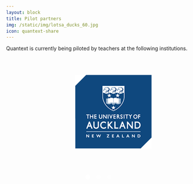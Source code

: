 ```yaml
---
layout: block
title: Pilot partners
img: /static/img/lotsa_ducks_60.jpg
icon: quantext-share
---
```

<style>

.gallery .control-operator:target ~ .controls .control-button {
  color: #ccc;
  color: rgba(255, 255, 255, 0.4);
}

.gallery .control-button:first-of-type,
.gallery .control-operator:nth-of-type(1):target ~ .controls .control-button:nth-of-type(1),
.gallery .control-operator:nth-of-type(2):target ~ .controls .control-button:nth-of-type(2),
.gallery .control-operator:nth-of-type(3):target ~ .controls .control-button:nth-of-type(3),
.gallery .control-operator:nth-of-type(4):target ~ .controls .control-button:nth-of-type(4),
.gallery .control-operator:nth-of-type(5):target ~ .controls .control-button:nth-of-type(5) {
  color: white;
  color: rgba(255, 255, 255, 0.8);
}

.gallery .item:first-of-type {
  position: static;
  pointer-events: auto;
  opacity: 1;
}

.gallery .item {
  position: absolute;
  top: 0;
  left: 0;
  width: 100%;
  height: 100%;
  pointer-events: none;
  opacity: 0;
  -webkit-transition: opacity .5s;
  -o-transition: opacity .5s;
  transition: opacity .5s;
}

.gallery .control-operator {
  display: none;
}

.gallery .control-operator:target ~ .item {
  pointer-events: none;
  opacity: 0;
  -webkit-animation: none;
  -o-animation: none;
  animation: none;
}

.gallery .control-operator:target ~ .controls .control-button {
  -webkit-animation: none;
  -o-animation: none;
  animation: none;
}

@-webkit-keyframes controlAnimation-2 {
  0% {
    color: #ccc;
    color: rgba(255, 255, 255, 0.4);
  }

  14.3%, 50% {
    color: white;
    color: rgba(255, 255, 255, 0.8);
  }

  64.3%, 100% {
    color: #ccc;
    color: rgba(255, 255, 255, 0.4);
  }
}

@-o-keyframes controlAnimation-2 {
  0% {
    color: #ccc;
    color: rgba(255, 255, 255, 0.4);
  }

  14.3%, 50% {
    color: white;
    color: rgba(255, 255, 255, 0.8);
  }

  64.3%, 100% {
    color: #ccc;
    color: rgba(255, 255, 255, 0.4);
  }
}

@keyframes controlAnimation-2 {
  0% {
    color: #ccc;
    color: rgba(255, 255, 255, 0.4);
  }

  14.3%, 50% {
    color: white;
    color: rgba(255, 255, 255, 0.8);
  }

  64.3%, 100% {
    color: #ccc;
    color: rgba(255, 255, 255, 0.4);
  }
}

@-webkit-keyframes galleryAnimation-2 {
  0% {
    opacity: 0;
  }

  14.3%, 50% {
    opacity: 1;
  }

  64.3%, 100% {
    opacity: 0;
  }
}

@-o-keyframes galleryAnimation-2 {
  0% {
    opacity: 0;
  }

  14.3%, 50% {
    opacity: 1;
  }

  64.3%, 100% {
    opacity: 0;
  }
}

@keyframes galleryAnimation-2 {
  0% {
    opacity: 0;
  }

  14.3%, 50% {
    opacity: 1;
  }

  64.3%, 100% {
    opacity: 0;
  }
}

.gallery .control-operator:nth-of-type(1):target ~ .item:nth-of-type(1) {
  pointer-events: auto;
  opacity: 1;
}

.gallery .control-operator:nth-of-type(2):target ~ .item:nth-of-type(2) {
  pointer-events: auto;
  opacity: 1;
}

.items-2.autoplay .control-button {
  -webkit-animation: controlAnimation-2 14s infinite;
  -o-animation: controlAnimation-2 14s infinite;
  animation: controlAnimation-2 14s infinite;
}

.items-2.autoplay .item {
  -webkit-animation: galleryAnimation-2 14s infinite;
  -o-animation: galleryAnimation-2 14s infinite;
  animation: galleryAnimation-2 14s infinite;
}

.items-2 .control-button:nth-of-type(1),
.items-2 .item:nth-of-type(1) {
  -webkit-animation-delay: -2s;
  -o-animation-delay: -2s;
  animation-delay: -2s;
}

.items-2 .control-button:nth-of-type(2),
.items-2 .item:nth-of-type(2) {
  -webkit-animation-delay: 5s;
  -o-animation-delay: 5s;
  animation-delay: 5s;
}

@-webkit-keyframes controlAnimation-3 {
  0% {
    color: #ccc;
    color: rgba(255, 255, 255, 0.4);
  }

  9.5%, 33.3% {
    color: white;
    color: rgba(255, 255, 255, 0.8);
  }

  42.9%, 100% {
    color: #ccc;
    color: rgba(255, 255, 255, 0.4);
  }
}

@-o-keyframes controlAnimation-3 {
  0% {
    color: #ccc;
    color: rgba(255, 255, 255, 0.4);
  }

  9.5%, 33.3% {
    color: white;
    color: rgba(255, 255, 255, 0.8);
  }

  42.9%, 100% {
    color: #ccc;
    color: rgba(255, 255, 255, 0.4);
  }
}

@keyframes controlAnimation-3 {
  0% {
    color: #ccc;
    color: rgba(255, 255, 255, 0.4);
  }

  9.5%, 33.3% {
    color: white;
    color: rgba(255, 255, 255, 0.8);
  }

  42.9%, 100% {
    color: #ccc;
    color: rgba(255, 255, 255, 0.4);
  }
}

@-webkit-keyframes galleryAnimation-3 {
  0% {
    opacity: 0;
  }

  9.5%, 33.3% {
    opacity: 1;
  }

  42.9%, 100% {
    opacity: 0;
  }
}

@-o-keyframes galleryAnimation-3 {
  0% {
    opacity: 0;
  }

  9.5%, 33.3% {
    opacity: 1;
  }

  42.9%, 100% {
    opacity: 0;
  }
}

@keyframes galleryAnimation-3 {
  0% {
    opacity: 0;
  }

  9.5%, 33.3% {
    opacity: 1;
  }

  42.9%, 100% {
    opacity: 0;
  }
}

.gallery .control-operator:nth-of-type(1):target ~ .item:nth-of-type(1) {
  pointer-events: auto;
  opacity: 1;
}

.gallery .control-operator:nth-of-type(2):target ~ .item:nth-of-type(2) {
  pointer-events: auto;
  opacity: 1;
}

.gallery .control-operator:nth-of-type(3):target ~ .item:nth-of-type(3) {
  pointer-events: auto;
  opacity: 1;
}

.items-3.autoplay .control-button {
  -webkit-animation: controlAnimation-3 21s infinite;
  -o-animation: controlAnimation-3 21s infinite;
  animation: controlAnimation-3 21s infinite;
}

.items-3.autoplay .item {
  -webkit-animation: galleryAnimation-3 21s infinite;
  -o-animation: galleryAnimation-3 21s infinite;
  animation: galleryAnimation-3 21s infinite;
}

.items-3 .control-button:nth-of-type(1),
.items-3 .item:nth-of-type(1) {
  -webkit-animation-delay: -2s;
  -o-animation-delay: -2s;
  animation-delay: -2s;
}

.items-3 .control-button:nth-of-type(2),
.items-3 .item:nth-of-type(2) {
  -webkit-animation-delay: 5s;
  -o-animation-delay: 5s;
  animation-delay: 5s;
}

.items-3 .control-button:nth-of-type(3),
.items-3 .item:nth-of-type(3) {
  -webkit-animation-delay: 12s;
  -o-animation-delay: 12s;
  animation-delay: 12s;
}

@-webkit-keyframes controlAnimation-4 {
  0% {
    color: #ccc;
    color: rgba(255, 255, 255, 0.4);
  }

  7.1%, 25% {
    color: white;
    color: rgba(255, 255, 255, 0.8);
  }

  32.1%, 100% {
    color: #ccc;
    color: rgba(255, 255, 255, 0.4);
  }
}

@-o-keyframes controlAnimation-4 {
  0% {
    color: #ccc;
    color: rgba(255, 255, 255, 0.4);
  }

  7.1%, 25% {
    color: white;
    color: rgba(255, 255, 255, 0.8);
  }

  32.1%, 100% {
    color: #ccc;
    color: rgba(255, 255, 255, 0.4);
  }
}

@keyframes controlAnimation-4 {
  0% {
    color: #ccc;
    color: rgba(255, 255, 255, 0.4);
  }

  7.1%, 25% {
    color: white;
    color: rgba(255, 255, 255, 0.8);
  }

  32.1%, 100% {
    color: #ccc;
    color: rgba(255, 255, 255, 0.4);
  }
}

@-webkit-keyframes galleryAnimation-4 {
  0% {
    opacity: 0;
  }

  7.1%, 25% {
    opacity: 1;
  }

  32.1%, 100% {
    opacity: 0;
  }
}

@-o-keyframes galleryAnimation-4 {
  0% {
    opacity: 0;
  }

  7.1%, 25% {
    opacity: 1;
  }

  32.1%, 100% {
    opacity: 0;
  }
}

@keyframes galleryAnimation-4 {
  0% {
    opacity: 0;
  }

  7.1%, 25% {
    opacity: 1;
  }

  32.1%, 100% {
    opacity: 0;
  }
}

.gallery .control-operator:nth-of-type(1):target ~ .item:nth-of-type(1) {
  pointer-events: auto;
  opacity: 1;
}

.gallery .control-operator:nth-of-type(2):target ~ .item:nth-of-type(2) {
  pointer-events: auto;
  opacity: 1;
}

.gallery .control-operator:nth-of-type(3):target ~ .item:nth-of-type(3) {
  pointer-events: auto;
  opacity: 1;
}

.gallery .control-operator:nth-of-type(4):target ~ .item:nth-of-type(4) {
  pointer-events: auto;
  opacity: 1;
}

.items-4.autoplay .control-button {
  -webkit-animation: controlAnimation-4 28s infinite;
  -o-animation: controlAnimation-4 28s infinite;
  animation: controlAnimation-4 28s infinite;
}

.items-4.autoplay .item {
  -webkit-animation: galleryAnimation-4 28s infinite;
  -o-animation: galleryAnimation-4 28s infinite;
  animation: galleryAnimation-4 28s infinite;
}

.items-4 .control-button:nth-of-type(1),
.items-4 .item:nth-of-type(1) {
  -webkit-animation-delay: -2s;
  -o-animation-delay: -2s;
  animation-delay: -2s;
}

.items-4 .control-button:nth-of-type(2),
.items-4 .item:nth-of-type(2) {
  -webkit-animation-delay: 5s;
  -o-animation-delay: 5s;
  animation-delay: 5s;
}

.items-4 .control-button:nth-of-type(3),
.items-4 .item:nth-of-type(3) {
  -webkit-animation-delay: 12s;
  -o-animation-delay: 12s;
  animation-delay: 12s;
}

.items-4 .control-button:nth-of-type(4),
.items-4 .item:nth-of-type(4) {
  -webkit-animation-delay: 19s;
  -o-animation-delay: 19s;
  animation-delay: 19s;
}

@-webkit-keyframes controlAnimation-5 {
  0% {
    color: #ccc;
    color: rgba(255, 255, 255, 0.4);
  }

  5.7%, 20% {
    color: white;
    color: rgba(255, 255, 255, 0.8);
  }

  25.7%, 100% {
    color: #ccc;
    color: rgba(255, 255, 255, 0.4);
  }
}

@-o-keyframes controlAnimation-5 {
  0% {
    color: #ccc;
    color: rgba(255, 255, 255, 0.4);
  }

  5.7%, 20% {
    color: white;
    color: rgba(255, 255, 255, 0.8);
  }

  25.7%, 100% {
    color: #ccc;
    color: rgba(255, 255, 255, 0.4);
  }
}

@keyframes controlAnimation-5 {
  0% {
    color: #ccc;
    color: rgba(255, 255, 255, 0.4);
  }

  5.7%, 20% {
    color: white;
    color: rgba(255, 255, 255, 0.8);
  }

  25.7%, 100% {
    color: #ccc;
    color: rgba(255, 255, 255, 0.4);
  }
}

@-webkit-keyframes galleryAnimation-5 {
  0% {
    opacity: 0;
  }

  5.7%, 20% {
    opacity: 1;
  }

  25.7%, 100% {
    opacity: 0;
  }
}

@-o-keyframes galleryAnimation-5 {
  0% {
    opacity: 0;
  }

  5.7%, 20% {
    opacity: 1;
  }

  25.7%, 100% {
    opacity: 0;
  }
}

@keyframes galleryAnimation-5 {
  0% {
    opacity: 0;
  }

  5.7%, 20% {
    opacity: 1;
  }

  25.7%, 100% {
    opacity: 0;
  }
}

.gallery .control-operator:nth-of-type(1):target ~ .item:nth-of-type(1) {
  pointer-events: auto;
  opacity: 1;
}

.gallery .control-operator:nth-of-type(2):target ~ .item:nth-of-type(2) {
  pointer-events: auto;
  opacity: 1;
}

.gallery .control-operator:nth-of-type(3):target ~ .item:nth-of-type(3) {
  pointer-events: auto;
  opacity: 1;
}

.gallery .control-operator:nth-of-type(4):target ~ .item:nth-of-type(4) {
  pointer-events: auto;
  opacity: 1;
}

.gallery .control-operator:nth-of-type(5):target ~ .item:nth-of-type(5) {
  pointer-events: auto;
  opacity: 1;
}

.items-5.autoplay .control-button {
  -webkit-animation: controlAnimation-5 35s infinite;
  -o-animation: controlAnimation-5 35s infinite;
  animation: controlAnimation-5 35s infinite;
}

.items-5.autoplay .item {
  -webkit-animation: galleryAnimation-5 35s infinite;
  -o-animation: galleryAnimation-5 35s infinite;
  animation: galleryAnimation-5 35s infinite;
}

.items-5 .control-button:nth-of-type(1),
.items-5 .item:nth-of-type(1) {
  -webkit-animation-delay: -2s;
  -o-animation-delay: -2s;
  animation-delay: -2s;
}

.items-5 .control-button:nth-of-type(2),
.items-5 .item:nth-of-type(2) {
  -webkit-animation-delay: 5s;
  -o-animation-delay: 5s;
  animation-delay: 5s;
}

.items-5 .control-button:nth-of-type(3),
.items-5 .item:nth-of-type(3) {
  -webkit-animation-delay: 12s;
  -o-animation-delay: 12s;
  animation-delay: 12s;
}

.items-5 .control-button:nth-of-type(4),
.items-5 .item:nth-of-type(4) {
  -webkit-animation-delay: 19s;
  -o-animation-delay: 19s;
  animation-delay: 19s;
}

.items-5 .control-button:nth-of-type(5),
.items-5 .item:nth-of-type(5) {
  -webkit-animation-delay: 26s;
  -o-animation-delay: 26s;
  animation-delay: 26s;
}

.gallery .control-button {
  color: #ccc;
  color: rgba(255, 255, 255, 0.4);
  margin-bottom: -50px;
  vertical-align: top;
}

.gallery .control-button:hover {
  color: white;
  color: rgba(255, 255, 255, 0.8);
}

/*
	Theme controls how everything looks in Gallery CSS.
*/

.gallery {
  position: relative;
}

.gallery .item {
  height: 300px;
  overflow: hidden;
  text-align: center;
  background: transparent;    
  display: flex;
  align-items: center;
  justify-content: center;
}

.gallery .controls {
  position: absolute;
  bottom: 0;
  width: 100%;
  text-align: center;
  vertical-align: top;
  margin-bottom: -50px;
}

.gallery .control-button {
  display: inline-block;
  margin: 0 .02em;
  font-size: 3em;
  text-align: center;
  text-decoration: none;
  -webkit-transition: color .1s;
  -o-transition: color .1s;
  transition: color .1s;
  
}

</style>
Quantext is currently being piloted by teachers at the following institutions. <br/>
<div class="gallery autoplay items-3">
  <div id="item-1" class="control-operator"></div>
  <div id="item-2" class="control-operator"></div>
  <div id="item-3" class="control-operator"></div>

  <figure class="item">
    <img src="/static/img/auckland_logo.png" />
  </figure>

  <figure class="item">
    <img src="/static/img/OP_logo_small.jpg" />
  </figure>

  <figure class="item">
    <img src="/static/img/victoria.jpg" />
  </figure>

  <div class="controls">
    <a href="#item-1" class="control-button">•</a>
    <a href="#item-2" class="control-button">•</a>
    <a href="#item-3" class="control-button">•</a>
  </div>
</div>
